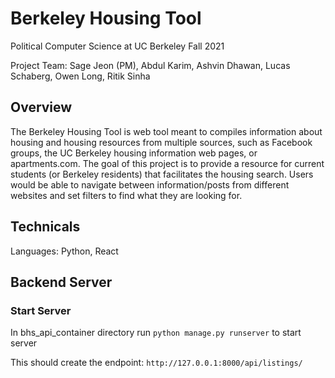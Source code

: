 # Berkeley Housing Tool
Political Computer Science at UC Berkeley Fall 2021

Project Team: Sage Jeon (PM), Abdul Karim, Ashvin Dhawan, Lucas Schaberg, Owen Long, Ritik Sinha

## Overview
The Berkeley Housing Tool is web tool meant to compiles information about housing and housing resources from multiple sources, such as Facebook groups, the UC Berkeley housing information web pages, or apartments.com. The goal of this project is to provide a resource for current students (or Berkeley residents) that facilitates the housing search. 
Users would be able to navigate between information/posts from different websites and set filters to find what they are looking for. 

## Technicals
Languages: Python, React

## Backend Server
### Start Server 
In bhs_api_container directory run `python manage.py runserver` to start server

This should create the endpoint: `http://127.0.0.1:8000/api/listings/`



